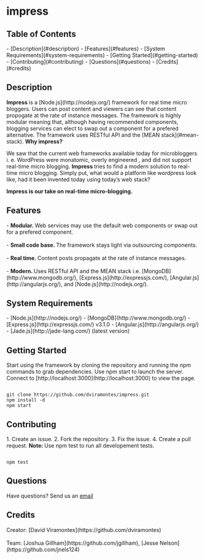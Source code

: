 <h1>
impress
</h1>


<h2>
Table of Contents
</h2>
 - [Description](#description)
 - [Features](#features)
 - [System Requirements](#system-requirements)
 - [Getting Started](#getting-started)
 - [Contributing](#contributing)
 - [Questions](#questions)
 - [Credits](#credits)


<h2>
Description
</h2>
<b> Impress </b> is a [Node.js](http://nodejs.org/) framework for real time micro bloggers. Users can post content 
and viewers can see 
that content propogate at the rate of instance messages. The framework is highly modular meaning that,
although having recommended components, blogging services can elect to swap out a component for a
prefered alternative. The framework uses RESTful API and the [MEAN stack](#mean-stack).

<b>
Why impress?
</b>

We saw that the current web frameworks available today for microbloggers i. e.
WordPress were monatomic, overly engineered , and did not support real-time micro blogging. 
<b> Impress </b> tries to find a modern solution to real-time micro blogging. Simply put,
what would a platform like wordpress look like, had it been invented today using today’s web stack? 

<b>
Impress is our take on real-time micro-blogging. 
</b>

<h2>
Features
</h2>
 - <b> Modular. </b> Web services may use the default web components or swap out for a prefered component. <br><br>
 - <b> Small code base. </b> The framework stays light via outsourcing components. <br><br>
 - <b> Real time. </b> Content posts propagate at the rate of instance messages. <br><br>
 - <b> Modern. </b> Uses RESTful API and the <a name = "mean-stack"/> MEAN stack i.e. [MongoDB](http://www.mongodb.org/),
[Express.js](http://expressjs.com/), [Angular.js](http://angularjs.org/), and [Node.js](http://nodejs.org/).


<h2>
System Requirements
</h2>
 - [Node.js](http://nodejs.org/)
 - [MongoDB](http://www.mongodb.org/)
 - [Express.js](http://expressjs.com/) v3.1.0
 - [Angular.js](http://angularjs.org/)
 - [Jade.js](http://jade-lang.com/) (latest version)


<h2>
Getting Started
</h2>
Start using the framework by cloning the repository and running the npm commands
 to grab dependencies. Use npm start to launch the server. Connect to
 [http://localhost:3000](http://localhost:3000) to view the page.

<pre><code>
git clone https://github.com/dviramontes/impress.git
npm install -d
npm start
</code></pre>


<h2>
Contributing
</h2>
 1. Create an issue.
 2. Fork the repository.
 3. Fix the issue.
 4. Create a pull request.

<b>
Note:
</b>
Use npm test to run all developement tests.

<pre><code>
npm test
</code></pre>

<h2>
Questions
</h2>
Have questions?
Send us an <a href = "emailto:dviramontes@gmail.com">email</a>


<h2>
Credits
</h2>
Creator: [David Viramontes](https://github.com/dviramontes)
<br><br>
Team: [Joshua Gillham](https://github.com/jgillham), [Jesse Nelson](https://github.com/jnels124)
